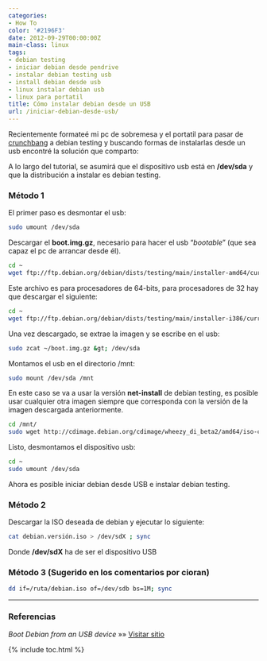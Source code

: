 ```yaml
---
categories:
- How To
color: '#2196F3'
date: 2012-09-29T00:00:00Z
main-class: linux
tags:
- debian testing
- iniciar debian desde pendrive
- instalar debian testing usb
- install debian desde usb
- linux instalar debian usb
- linux para portatil
title: Cómo instalar debian desde un USB
url: /iniciar-debian-desde-usb/
---
```


Recientemente formateé mi pc de sobremesa y el portatil para pasar de <a href="http://crunchbanglinux.org/" target="_blank">crunchbang</a> a debian testing y buscando formas de instalarlas desde un usb encontré la solución que comparto:

A lo largo del tutorial, se asumirá que el dispositivo usb está en **/dev/sda** y que la distribución a instalar es debian testing.

### Método 1

El primer paso es desmontar el usb:

```bash
sudo umount /dev/sda
```

Descargar el **boot.img.gz**, necesario para hacer el usb &#8220;*bootable*&#8221; (que sea capaz el pc de arrancar desde él).

```bash
cd ~
wget ftp://ftp.debian.org/debian/dists/testing/main/installer-amd64/current/assets/img/hd-media/boot.img.gz
```

Este archivo es para procesadores de 64-bits, para procesadores de 32 hay que descargar el siguiente:

```bash
cd ~
wget ftp://ftp.debian.org/debian/dists/testing/main/installer-i386/current/assets/img/hd-media/boot.img.gz
```

Una vez descargado, se extrae la imagen y se escribe en el usb:

```bash
sudo zcat ~/boot.img.gz &gt; /dev/sda
```

Montamos el usb en el directorio /mnt:

```bash
sudo mount /dev/sda /mnt
```

En este caso se va a usar la versión **net-install** de debian testing, es posible usar cualquier otra imagen siempre que corresponda con la versión de la imagen descargada anteriormente.

```bash
cd /mnt/
sudo wget http://cdimage.debian.org/cdimage/wheezy_di_beta2/amd64/iso-cd/debian-wheezy-DI-b2-amd64-netinst.iso
```

Listo, desmontamos el dispositivo usb:

```bash
cd ~
sudo umount /dev/sda
```

Ahora es posible iniciar debian desde USB e instalar debian testing.

### Método 2

Descargar la ISO deseada de debian y ejecutar lo siguiente:

```bash
cat debian.versión.iso > /dev/sdX ; sync

```

Donde **/dev/sdX** ha de ser el dispositivo USB

### Método 3 (Sugerido en los comentarios por cioran)

```bash
dd if=/ruta/debian.iso of=/dev/sdb bs=1M; sync

```

* * *

### Referencias

*Boot Debian from an USB device* »» <a href="http://www.debian-administration.org/article/Boot_Debian_from_an_USB_device" target="_blank">Visitar sitio</a>



{% include toc.html %}
